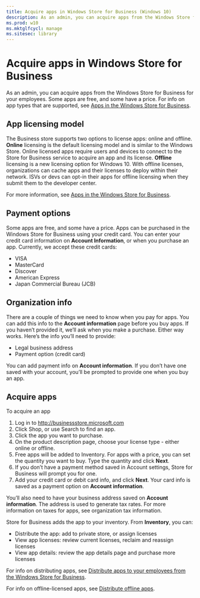 ```yaml
---
title: Acquire apps in Windows Store for Business (Windows 10)
description: As an admin, you can acquire apps from the Windows Store for Business for your employees. Some apps are free, and some have a price. For info on app types that are supported, see Apps in the Windows Store for Business.
ms.prod: w10
ms.mktglfcycl: manage
ms.sitesec: library
---
```


# Acquire apps in Windows Store for Business
As an admin, you can acquire apps from the Windows Store for Business for your employees. Some apps are free, and some have a price. For info on app types that are supported, see [Apps in the Windows Store for Business](apps-in-windows-store-for-business.md).

## App licensing model
The Business store supports two options to license apps: online and offline. **Online** licensing is the default licensing model and is similar to the Windows Store. Online licensed apps require users and devices to connect to the Store for Business service to acquire an app and its license. **Offline** licensing is a new licensing option for Windows 10. With offline licenses, organizations can cache apps and their licenses to deploy within their network. ISVs or devs can opt-in their apps for offline licensing when they submit them to the developer center.

For more information, see [Apps in the Windows Store for Business](apps-in-windows-store-for-business.md). 

## Payment options
Some apps are free, and some have a price. Apps can be purchased in the Windows Store for Business using your credit card. You can enter your credit card information on **Account Information**, or when you purchase an app. Currently, we accept these credit cards:
- VISA 
- MasterCard 
- Discover 
- American Express 
- Japan Commercial Bureau (JCB)

## Organization info
There are a couple of things we need to know when you pay for apps. You can add this info to the **Account information**  page before you buy apps. If you haven’t provided it, we’ll ask when you make a purchase. Either way works. Here’s the info you’ll need to provide:
- Legal business address
- Payment option (credit card)

You can add payment info on **Account information**. If you don’t have one saved with your account, you’ll be prompted to provide one when you buy an app.

## Acquire apps
To acquire an app  
1.	Log in to http://businessstore.microsoft.com
2.	Click Shop, or use Search to find an app. 
3.	Click the app you want to purchase. 
4.	On the product description page, choose your license type - either online or offline. 
5. Free apps will be added to Inventory. For apps with a price, you can set the quantity you want to buy. Type the quantity and click **Next**.
6.	If you don’t have a payment method saved in Account settings, Store for Business will prompt you for one.
7.	Add your credit card or debit card info, and click **Next**. Your card info is saved as a payment option on **Account information**.

You’ll also need to have your business address saved on **Account information**. The address is used to generate tax rates. For more information on taxes for apps, see organization tax information. 

Store for Business adds the app to your inventory. From **Inventory**, you can:
- Distribute the app: add to private store, or assign licenses
- View app licenses: review current licenses, reclaim and reassign licenses
- View app details: review the app details page and purchase more licenses

For info on distributing apps, see [Distribute apps to your employees from the Windows Store for Business](distribute-apps-to-your-employees-windows-store-for-business.md).

For info on offline-licensed apps, see [Distribute offline apps](distribute-offline-apps.md).
